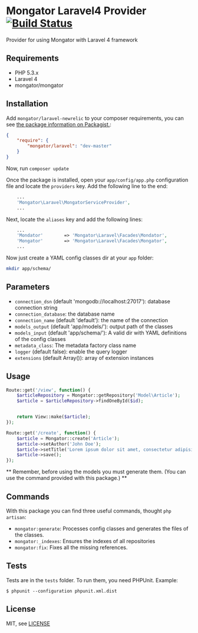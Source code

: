 Mongator Laravel4 Provider [![Build Status](https://travis-ci.org/mongator/laravel.png?branch=master)](https://travis-ci.org/mongator/laravel)
==============================

Provider for using Mongator with Laravel 4 framework


Requirements
------------

* PHP 5.3.x
* Laravel 4
* mongator/mongator

Installation
------------

Add `mongator/laravel-newrelic` to your composer requirements, you can see [the package information on Packagist.](https://packagist.org/packages/mongator/laravel):

```JSON
{
    "require": {
        "mongator/laravel": "dev-master"
    }
}
```

Now, run `composer update`

Once the package is installed, open your `app/config/app.php` configuration file and locate the `providers` key.  Add the following line to the end:

```PHP
    ...
    'Mongator\Laravel\MongatorServiceProvider',
    ...
```

Next, locate the `aliases` key and add the following lines:

```PHP
    ...
    'Mondator'        => 'Mongator\Laravel\Facades\Mondator',
    'Mongator'        => 'Mongator\Laravel\Facades\Mongator',
    ...
```

Now just create a YAML config classes dir at your ```app``` folder: 

```bash
mkdir app/schema/
```

Parameters
------------

* ```connection_dsn``` (default 'mongodb://localhost:27017'): database connection string
* ```connection_database```: the database name
* ```connection_name``` (default 'default'): the name of the connection 
* ```models_output``` (default 'app/models/'): output path of the classes
* ```models_input``` (default 'app/schema/'): A valid dir with YAML definitions of the config classes
* ```metadata_class```: The metadata factory class name 
* ```logger``` (default false): enable the query logger
* ```extensions``` (default Array()): array of extension instances 

Usage
------------

```PHP
Route::get('/view', function() { 
    $articleRepository = Mongator::getRepository('Model\Article');
    $article = $articleRepository->findOneById($id);


    return View::make($article);
});
```

```PHP
Route::get('/create', function() { 
    $article = Mongator::create('Article');
    $article->setAuthor('John Doe');
    $article->setTitle('Lorem ipsum dolor sit amet, consectetur adipisicing elit.')
    $article->save();
});
```

** Remember, before using the models you must generate them. (You can use the command provided with this package.) **

Commands
------------
With this package you can find three useful commands, thought ```php artisan```:

* ```mongator:generate```: Processes config classes and generates the files of the classes.
* ```mongator:_indexes```: Ensures the indexes of all repositories
* ```mongator:fix```: Fixes all the missing references.


Tests
-----

Tests are in the `tests` folder.
To run them, you need PHPUnit.
Example:

    $ phpunit --configuration phpunit.xml.dist


License
-------

MIT, see [LICENSE](LICENSE)
